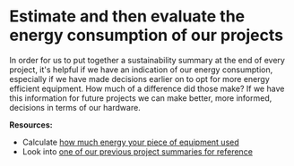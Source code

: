 # Estimate and then evaluate the energy consumption of our projects

In order for us to put together a sustainability summary at the end of every project, it's helpful if we have an indication of our energy consumption, especially if we have made decisions earlier on to opt for more energy efficient equipment. How much of a difference did those make? If we have this information for future projects we can make better, more informed, decisions in terms of our hardware. 

**Resources:**

- Calculate [how much energy your piece of equipment used](https://www.energy.gov/energysaver/estimating-appliance-and-home-electronic-energy-use)
- Look into [one of our previous project summaries for reference](https://docs.google.com/presentation/d/1D70xTrXqYYzHkhPb4nrFeWHu0P32eH4c4LWG3eMWKbs/edit)

